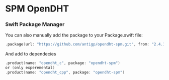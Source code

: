 # SPM OpenDHT

### Swift Package Manager

You can also manually add the package to your Package.swift file:

```swift
.package(url: "https://github.com/antigp/opendht-spm.git", from: "2.4.12")
```

And add to dependecies
```swift
.product(name: "opendht_c", package: "opendht-spm")
or (only experemental)
.product(name: "opendht_cpp", package: "opendht-spm")
```
